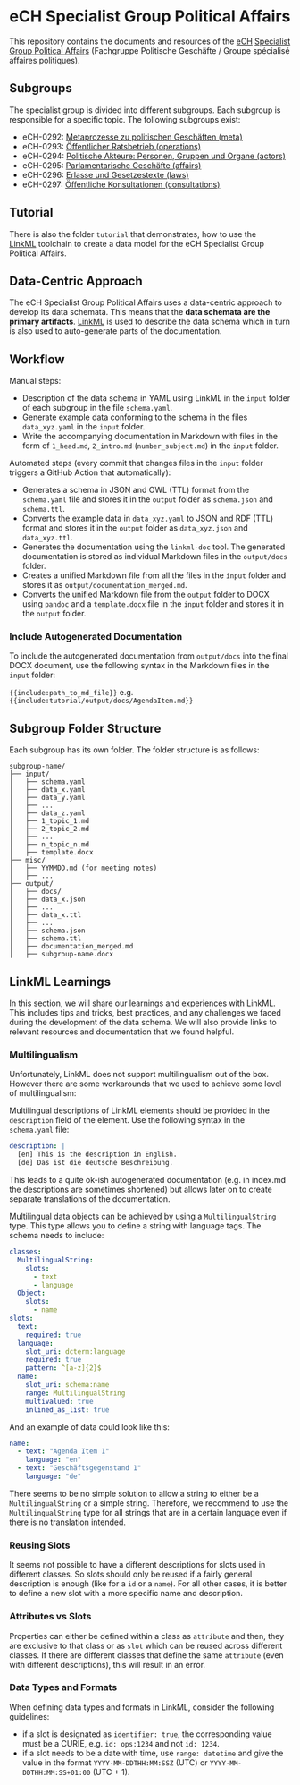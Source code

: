 # eCH Specialist Group Political Affairs

This repository contains the documents and resources of the [eCH](https://ech.ch/) [Specialist Group Political Affairs](https://www.ech.ch/de/fachgruppen/politische-geschaefte) (Fachgruppe Politische Geschäfte / Groupe spécialisé affaires politiques).

## Subgroups

The specialist group is divided into different subgroups. Each subgroup is responsible for a specific topic. The following subgroups exist:

- eCH-0292: [Metaprozesse zu politischen Geschäften (meta)](https://github.com/swiss/political-affairs-ech-group/tree/main/ech-0292_meta)
- eCH-0293: [Öffentlicher Ratsbetrieb (operations)](https://github.com/swiss/political-affairs-ech-group/tree/main/ech-0293_operations)
- eCH-0294: [Politische Akteure: Personen, Gruppen und Organe (actors)](https://github.com/swiss/political-affairs-ech-group/tree/main/ech-0294_actors)
- eCH-0295: [Parlamentarische Geschäfte (affairs)](https://github.com/swiss/political-affairs-ech-group/tree/main/ech-0295_affairs)
- eCH-0296: [Erlasse und Gesetzestexte (laws)](https://github.com/swiss/political-affairs-ech-group/tree/main/ech-0296_laws)
- eCH-0297: [Öffentliche Konsultationen (consultations)](https://github.com/swiss/political-affairs-ech-group/tree/main/ech-0297_consultations)

## Tutorial

There is also the folder `tutorial` that demonstrates, how to use the [LinkML](https://linkml.io/linkml/index.html) toolchain to create a data model for the eCH Specialist Group Political Affairs.

## Data-Centric Approach

The eCH Specialist Group Political Affairs uses a data-centric approach to develop its data schemata. This means that the **data schemata are the primary artifacts**. [LinkML](https://linkml.io/linkml/) is used to describe the data schema which in turn is also used to auto-generate parts of the documentation.

## Workflow

Manual steps:

- Description of the data schema in YAML using LinkML in the `input` folder of each subgroup in the file `schema.yaml`.
- Generate example data conforming to the schema in the files `data_xyz.yaml` in the `input` folder.
- Write the accompanying documentation in Markdown with files in the form of `1_head.md`, `2_intro.md` (`number_subject.md`) in the `input` folder.

Automated steps (every commit that changes files in the `input` folder triggers a GitHub Action that automatically):

- Generates a schema in JSON and OWL (TTL) format from the `schema.yaml` file and stores it in the `output` folder as `schema.json` and `schema.ttl`.
- Converts the example data in `data_xyz.yaml` to JSON and RDF (TTL) format and stores it in the `output` folder as `data_xyz.json` and `data_xyz.ttl`.
- Generates the documentation using the `linkml-doc` tool. The generated documentation is stored as individual Markdown files in the `output/docs` folder.
- Creates a unified Markdown file from all the files in the `input` folder and stores it as `output/documentation_merged.md`.
- Converts the unified Markdown file from the `output` folder to DOCX using `pandoc` and a `template.docx` file in the `input` folder and stores it in the `output` folder.

### Include Autogenerated Documentation

To include the autogenerated documentation from `output/docs` into the final DOCX document, use the following syntax in the Markdown files in the `input` folder:

`{{include:path_to_md_file}}` e.g. `{{include:tutorial/output/docs/AgendaItem.md}}`

## Subgroup Folder Structure

Each subgroup has its own folder. The folder structure is as follows:

```
subgroup-name/
├── input/
│   ├── schema.yaml
│   ├── data_x.yaml
│   ├── data_y.yaml
│   ├── ...
│   ├── data_z.yaml
│   ├── 1_topic_1.md
│   ├── 2_topic_2.md
│   ├── ...
│   ├── n_topic_n.md
│   ├── template.docx
├── misc/
│   ├── YYMMDD.md (for meeting notes)
│   ├── ...
├── output/
│   ├── docs/
│   ├── data_x.json
│   ├── ...
│   ├── data_x.ttl
│   ├── ...
│   ├── schema.json
│   ├── schema.ttl
│   ├── documentation_merged.md
│   ├── subgroup-name.docx
```

## LinkML Learnings

In this section, we will share our learnings and experiences with LinkML. This includes tips and tricks, best practices, and any challenges we faced during the development of the data schema. We will also provide links to relevant resources and documentation that we found helpful.

### Multilingualism

Unfortunately, LinkML does not support multilingualism out of the box. However there are some workarounds that we used to achieve some level of multilingualism:

Multilingual descriptions of LinkML elements should be provided in the `description` field of the element. Use the following syntax in the `schema.yaml` file:

```yaml
description: |
  [en] This is the description in English.
  [de] Das ist die deutsche Beschreibung.
```

This leads to a quite ok-ish autogenerated documentation (e.g. in index.md the descriptions are sometimes shortened) but allows later on to create separate translations of the documentation.

Multilingual data objects can be achieved by using a `MultilingualString` type. This type allows you to define a string with language tags. The schema needs to include:

```yaml
classes:
  MultilingualString:
    slots:
      - text
      - language
  Object:
    slots:
      - name
slots:
  text:
    required: true
  language:
    slot_uri: dcterm:language
    required: true
    pattern: ^[a-z]{2}$
  name:
    slot_uri: schema:name
    range: MultilingualString
    multivalued: true
    inlined_as_list: true
```

And an example of data could look like this:

```yaml
name:
  - text: "Agenda Item 1"
    language: "en"
  - text: "Geschäftsgegenstand 1"
    language: "de"
```

There seems to be no simple solution to allow a string to either be a `MultilingualString` or a simple string. Therefore, we recommend to use the `MultilingualString` type for all strings that are in a certain language even if there is no translation intended.

### Reusing Slots

It seems not possible to have a different descriptions for slots used in different classes. So slots should only be reused if a fairly general description is enough (like for a `id` or a `name`). For all other cases, it is better to define a new slot with a more specific name and description.

### Attributes vs Slots

Properties can either be defined within a class as `attribute` and then, they are exclusive to that class or as `slot` which can be reused across different classes. If there are different classes that define the same `attribute` (even with different descriptions), this will result in an error.

### Data Types and Formats

When defining data types and formats in LinkML, consider the following guidelines:

- if a slot is designated as `identifier: true`, the corresponding value must be a CURIE, e.g. `id: ops:1234` and not `id: 1234`.
- if a slot needs to be a date with time, use `range: datetime` and give the value in the format `YYYY-MM-DDTHH:MM:SSZ` (UTC) or `YYYY-MM-DDTHH:MM:SS+01:00` (UTC + 1).

